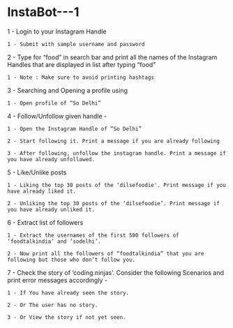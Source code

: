 # InstaBot---1


1 - Login to your Instagram Handle

    1 - Submit with sample username and password
    
    
2 - Type for “food” in search bar and print all the names of the Instagram Handles that are displayed in list after typing “food”

    1 - Note : Make sure to avoid printing hashtags
    
    
3 - Searching and Opening a profile using 

    1 - Open profile of “So Delhi” 
    
    
4 - Follow/Unfollow given handle - 

    1 - Open the Instagram Handle of “So Delhi”
    
    2 - Start following it. Print a message if you are already following
    
    3 - After following, unfollow the instagram handle. Print a message if you have already unfollowed.
    
    
5 - Like/Unlike posts

    1 - Liking the top 30 posts of the ‘dilsefoodie'. Print message if you have already liked it.

    2 - Unliking the top 30 posts of the ‘dilsefoodie’. Print message if you have already unliked it.


6 - Extract list of followers

    1 - Extract the usernames of the first 500 followers of ‘foodtalkindia’ and ‘sodelhi’.

    2 - Now print all the followers of “foodtalkindia” that you are following but those who don’t follow you.
    

7 - Check the story of ‘coding.ninjas’. Consider the following Scenarios and print error messages accordingly -

    1 - If You have already seen the story.
    
    2 - Or The user has no story.
    
    3 - Or View the story if not yet seen.
